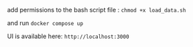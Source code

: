 add permissions to the bash script file : `chmod +x load_data.sh`

and run `docker compose up`

UI is available here: `http://localhost:3000`
